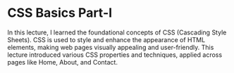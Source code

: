 # CSS Basics Part-I

In this lecture, I learned the foundational concepts of CSS (Cascading Style Sheets). CSS is used to style and enhance the appearance of HTML elements, making web pages visually appealing and user-friendly. This lecture introduced various CSS properties and techniques, applied across pages like Home, About, and Contact.


